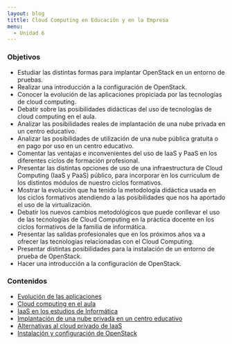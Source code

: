 ```yaml
---
layout: blog
tittle: Cloud Computing en Educación y en la Empresa
menu:
  - Unidad 6
---
```


### Objetivos

* Estudiar las distintas formas para implantar OpenStack en un entorno de pruebas.
* Realizar una introducción a la configuración de OpenStack.
* Conocer la evolución de las aplicaciones propiciada por las tecnologías de cloud computing.
* Debatir sobre las posibilidades didácticas del uso de tecnologías de cloud
  computing en el aula.
* Analizar las posibilidades reales de implantación de una nube privada en un
  centro educativo.
* Analizar las posibilidades de utilización de una nube pública gratuita o en
  pago por uso en un centro educativo.
* Comentar las ventajas e inconvenientes del uso de IaaS y PaaS en los
  diferentes ciclos de formación profesional.
* Presentar las distintas opciones de uso de una infraestructura de Cloud
  Computing (IaaS y PaaS) público, para incorporar en los curriculum de los
  distintos módulos de nuestro ciclos formativos.
* Mostrar la evolución que ha tenido la metodología didáctica usada en los
  ciclos formativos atendiendo a las posibilidades que nos ha aportado el uso de
  la virtualización.
* Debatir los nuevos cambios metodológicos que puede conllevar el uso de las
  tecnologías de Cloud Computing en la práctica docente en los ciclos formativos
  de la familia de informática.
* Presentar las salidas profesionales que en los próximos años va a ofrecer las
  tecnologías relacionadas con el Cloud Computing.
* Presentar distintas posibilidades para la instalación de un entorno de prueba de OpenStack.
* Hacer una introducción a la configuración de OpenStack.

### Contenidos

* [Evolución de las aplicaciones](presentacion_evol_aplicaciones.html)
* [Cloud computing en el aula](presentacion_cloud_aula.html)
* [IaaS en los estudios de Informática](presentacion_iaas_educacion.html)
* [Implantación de una nube privada en un centro educativo](presentacion_implantacion.html)
* [Alternativas al cloud privado de IaaS](presentacion_iaas_publico)
* [Instalación y configuración de OpenStack](entornos)

